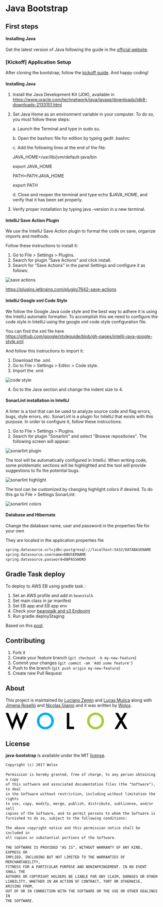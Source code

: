 Java Bootstrap
===============

## First steps

#### Installing Java

Get the latest version of Java following the guide in the [official website]().

### [Kickoff] Application Setup

After cloning the bootstrap, follow the [kickoff guide](https://github.com/Wolox/tech-guides/blob/master/java/docs/kickoff/README.md#kickoff).
And happy coding!

#### Installing Java
1. Install the Java Development Kit (JDK), available in
   https://www.oracle.com/technetwork/java/javase/downloads/jdk8-downloads-2133151.html
2. Set Java Home as an environment variable in your computer. To do so, you must follow these steps:

   a. Launch the Terminal and type in sudo su.

   b. Open the bashsrc file for edition by typing gedit .bashrc

   c. Add the following lines at the end of the file:

      JAVA_HOME=/usr/lib/jvm/default-java/bin

      export JAVA_HOME

      PATH=$PATH:$JAVA_HOME

      export PATH

   d. Close and reopen the terminal and type echo $JAVA_HOME, and verify that it has been set properly.

3. Verify proper installation by typing java -version in a new terminal.

#### IntelliJ Save Action Plugin
We use the IntelliJ Save Action plugin to format the code on save, organize imports
and methods.

Follow these instructions to install it:
1. Go to File > Settings > Plugins.
2. Search for plugin “Save Actions” and click install.
3. Search for “Save Actions” in the panel Settings and configure it as follows:

![save actions](https://image.ibb.co/jxeOCf/save-actions.png)


https://plugins.jetbrains.com/plugin/7642-save-actions

#### IntelliJ Google xml Code Style

We follow the Google Java code style and the best way to adhere it is
using the IntelliJ automatic formatter.
To accomplish this we need to configure the code style in IntelliJ using
the google xml code style configuration file.

You can find the xml file here
https://github.com/google/styleguide/blob/gh-pages/intellij-java-google-style.xml

And follow this instructions to import it:
1. Download the .xml.
2. Go to File > Settings > Editor > Code style.
3. Import the .xml:

![code style](https://image.ibb.co/jRB9k0/code-style.png)

4. Go to the Java section and change the indent size to 4.


#### SonarLint installation in IntelliJ
A linter is a tool that can be used to analyze source code and flag errors, bugs, style errors, etc.
SonarLint is a plugin for IntelliJ that exists with this purpose. In order to configure it, follow
these instructions:
1. Go to File > Settings > Plugins.
2. Search for plugin "Sonarlint" and select "Browse repositories". The following screen will appear:

![sonarlint plugin](https://image.ibb.co/gvDxsf/sonarlint1.png)


The tool will be automatically configured in IntelliJ. When writing code, some problematic sections
will be highlighted and the tool will provide suggestions to fix the potential bugs.

![sonarlint highlight](https://image.ibb.co/bFriXf/sonarlint2.png)


The tool can be customized by changing highlight colors if desired. To do this go to
File > Settings SonarLint:

![sonarlint colors](https://image.ibb.co/b5O8yL/sonarlint3.png)


#### Database and Hibernate
Change the database name, user and password in the properties file for your own


They are located in the application.properties file
```
spring.datasource.url=jdbc:postgresql://localhost:5432/DATABASENAME
spring.datasource.username=DBUSERNAME
spring.datasource.password=DBPASSWORD
```


## Gradle Task deploy

To deploy to AWS EB using gradle task :
1. Set an AWS profile and add in ```beanstalk```
2. Set main class in jar manifest
3. Set EB app and EB app env
4. Check your [beanstalk and s3 Endpoint](https://docs.aws.amazon.com/general/latest/gr/rande.html)
5. Run gradle deployStaging

Based on this [post](https://medium.com/agorapulse-stories/how-to-deploy-java-application-jar-to-aws-beanstalk-with-gradle-35343337febf).

## Contributing

1. Fork it
2. Create your feature branch (`git checkout -b my-new-feature`)
3. Commit your changes (`git commit -am 'Add some feature'`)
4. Push to the branch (`git push origin my-new-feature`)
5. Create new Pull Request

## About

This project is maintained by [Luciano Zemin](https://github.com/zeminlu) and [Lucas Mujica](https://github.com/Mujics) along with [Jimena Roselló](https://github.com/Jimenarosello) and [Nicolas Gianni](https://github.com/GNico95) and it was written by [Wolox](http://www.wolox.com.ar).

![Wolox](https://raw.githubusercontent.com/Wolox/press-kit/master/logos/logo_banner.png)

## License

**java-bootstrap** is available under the MIT [license](LICENSE.md).

    Copyright (c) 2017 Wolox

    Permission is hereby granted, free of charge, to any person obtaining a copy
    of this software and associated documentation files (the "Software"), to deal
    in the Software without restriction, including without limitation the rights
    to use, copy, modify, merge, publish, distribute, sublicense, and/or sell
    copies of the Software, and to permit persons to whom the Software is
    furnished to do so, subject to the following conditions:

    The above copyright notice and this permission notice shall be included in
    all copies or substantial portions of the Software.

    THE SOFTWARE IS PROVIDED "AS IS", WITHOUT WARRANTY OF ANY KIND, EXPRESS OR
    IMPLIED, INCLUDING BUT NOT LIMITED TO THE WARRANTIES OF MERCHANTABILITY,
    FITNESS FOR A PARTICULAR PURPOSE AND NONINFRINGEMENT. IN NO EVENT SHALL THE
    AUTHORS OR COPYRIGHT HOLDERS BE LIABLE FOR ANY CLAIM, DAMAGES OR OTHER
    LIABILITY, WHETHER IN AN ACTION OF CONTRACT, TORT OR OTHERWISE, ARISING FROM,
    OUT OF OR IN CONNECTION WITH THE SOFTWARE OR THE USE OR OTHER DEALINGS IN
    THE SOFTWARE.
